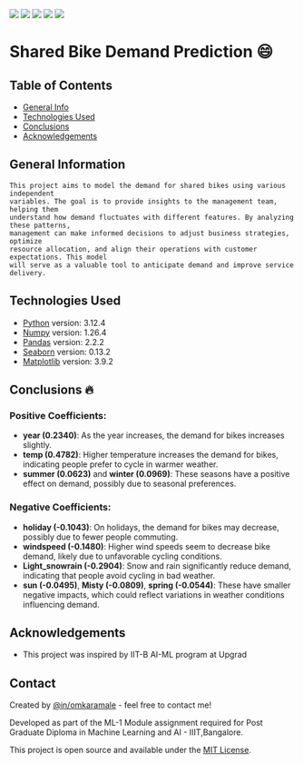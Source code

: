 <p>
<img src="https://img.shields.io/badge/python-3.12.4-blue?logo=python&logoColor=white" />
<img src="https://img.shields.io/badge/numpy-1.26.4-blue?logo=numpy&logoColor=white" />
<img src="https://img.shields.io/badge/pandas-2.2.2-blue?logo=pandas&logoColor=white" />
<img src="https://img.shields.io/badge/seaborn-0.13.2-blue?logo=seaborn&logoColor=white" />
<img src="https://img.shields.io/badge/matplotlib-3.9.2-blue?logo=matplotlib&logoColor=white" />
</p>

# Shared Bike Demand Prediction 😄

## Table of Contents
* [General Info](#general-information)
* [Technologies Used](#technologies-used)
* [Conclusions](#conclusions)
* [Acknowledgements](#acknowledgements)

## General Information
``` 
This project aims to model the demand for shared bikes using various independent 
variables. The goal is to provide insights to the management team, helping them
understand how demand fluctuates with different features. By analyzing these patterns,
management can make informed decisions to adjust business strategies, optimize 
resource allocation, and align their operations with customer expectations. This model 
will serve as a valuable tool to anticipate demand and improve service delivery.
```

## Technologies Used
- [Python](https://www.python.org/) version: 3.12.4
- [Numpy](https://numpy.org/) version: 1.26.4
- [Pandas](https://pandas.pydata.org/) version: 2.2.2
- [Seaborn](https://seaborn.pydata.org/) version: 0.13.2
- [Matplotlib](https://matplotlib.org/) version: 3.9.2

<!-- As the libraries versions keep on changing, it is recommended to mention the version of library used in this project -->

## Conclusions 🔥
### Positive Coefficients:
- **year (0.2340)**: As the year increases, the demand for bikes increases slightly.
- **temp (0.4782)**: Higher temperature increases the demand for bikes, indicating people prefer to cycle in warmer weather.
- **summer (0.0623)** and **winter (0.0969)**: These seasons have a positive effect on demand, possibly due to seasonal preferences.

### Negative Coefficients:
- **holiday (-0.1043)**: On holidays, the demand for bikes may decrease, possibly due to fewer people commuting.
- **windspeed (-0.1480)**: Higher wind speeds seem to decrease bike demand, likely due to unfavorable cycling conditions.
- **Light_snowrain (-0.2904)**: Snow and rain significantly reduce demand, indicating that people avoid cycling in bad weather.
- **sun (-0.0495)**, **Misty (-0.0809)**, **spring (-0.0544)**: These have smaller negative impacts, which could reflect variations in weather conditions influencing demand.

## Acknowledgements
- This project was inspired by IIT-B AI-ML program at Upgrad

## Contact
Created by [@in/omkaramale](https://github.com/coder5om) - feel free to contact me!

Developed as part of the ML-1 Module assignment required for Post Graduate Diploma in Machine Learning and AI - IIIT,Bangalore.

This project is open source and available under the [MIT License](https://github.com/coder5om/LendingClubCaseStudy/blob/main/licence.txt).
